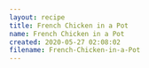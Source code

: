 ```yaml
---
layout: recipe
title: French Chicken in a Pot
name: French Chicken in a Pot
created: 2020-05-27 02:08:02
filename: French-Chicken-in-a-Pot
---
```

